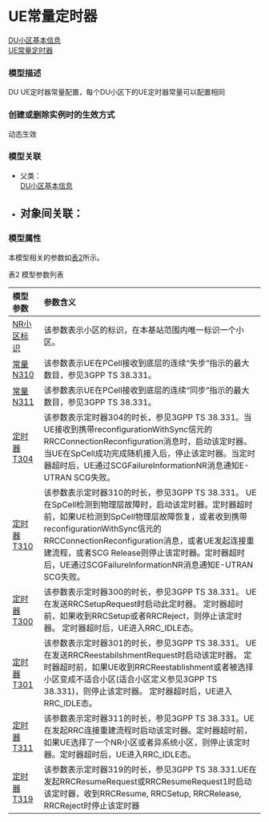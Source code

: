 # UE常量定时器[DU小区基本信息](../DU小区基本信息/README.md) <br>[UE常量定时器](#) <br>### 模型描述DU UE定时器常量配置，每个DU小区下的UE定时器常量可以配置相同### 创建或删除实例时的生效方式动态生效### 模型关联- 父类： <br>[DU小区基本信息](../DU小区基本信息/README.md) <br>- 对象间关联：    - ### 模型属性本模型相关的参数如<a href="#t2">表2</a>所示。表2 模型参数列表<table id = "t2"><thread><tr><th align = "left">模型参数</th><th align = "left">参数含义</th></tr></thread><tbody><tr><td id = "NR小区标识-1"><a href = "NR小区标识-1.html">NR小区标识</a></td><td>该参数表示小区的标识，在本基站范围内唯一标识一个小区。</td></tr><tr><td id = "常量 N310-2"><a href = "常量 N310-2.html">常量 N310</a></td><td>该参数表示UE在PCell接收到底层的连续“失步”指示的最大数目，参见3GPP TS 38.331。</td></tr><tr><td id = "常量 N311-3"><a href = "常量 N311-3.html">常量 N311</a></td><td>该参数表示UE在PCell接收到底层的连续“同步”指示的最大数目，参见3GPP TS 38.331。</td></tr><tr><td id = "定时器 T304-4"><a href = "定时器 T304-4.html">定时器 T304</a></td><td>该参数表示定时器304的时长，参见3GPP TS 38.331。当UE接收到携带reconfigurationWithSync信元的RRCConnectionReconfiguration消息时，启动该定时器。当UE在SpCell成功完成随机接入后，停止该定时器。当定时器超时后，UE通过SCGFailureInformationNR消息通知E-UTRAN SCG失败。</td></tr><tr><td id = "定时器 T310-5"><a href = "定时器 T310-5.html">定时器 T310</a></td><td>该参数表示定时器310的时长，参见3GPP TS 38.331。 UE在SpCell检测到物理层故障时，启动该定时器。定时器超时前，如果UE检测到SpCell物理层故障恢复，或者收到携带reconfigurationWithSync信元的RRCConnectionReconfiguration消息，或者UE发起连接重建流程，或者SCG Release则停止该定时器。定时器超时后，UE通过SCGFailureInformationNR消息通知E-UTRAN SCG失败。</td></tr><tr><td id = "定时器 T300-6"><a href = "定时器 T300-6.html">定时器 T300</a></td><td>该参数表示定时器300的时长，参见3GPP TS 38.331。
UE在发送RRCSetupRequest时启动此定时器。
定时器超时前，如果收到RRCSetup或者RRCReject，则停止该定时器。
定时器超时后，UE进入RRC_IDLE态。</td></tr><tr><td id = "定时器 T301-7"><a href = "定时器 T301-7.html">定时器 T301</a></td><td>该参数表示定时器301的时长，参见3GPP TS 38.331。
UE在发送RRCReestabilshmentRequest时启动该定时器。
定时器超时前，如果UE收到RRCReestablishment或者被选择小区变成不适合小区(适合小区定义参见3GPP TS 38.331)，则停止该定时器。
定时器超时后，UE进入RRC_IDLE态。</td></tr><tr><td id = "定时器 T311-8"><a href = "定时器 T311-8.html">定时器 T311</a></td><td>该参数表示定时器311的时长，参见3GPP TS 38.331。UE在发起RRC连接重建流程时启动该定时器。定时器超时前，如果UE选择了一个NR小区或者异系统小区，则停止该定时器。定时器超时后，UE进入RRC_IDLE态。</td></tr><tr><td id = "定时器 T319-9"><a href = "定时器 T319-9.html">定时器 T319</a></td><td>该参数表示定时器319的时长，参见3GPP TS 38.331.UE在发起RRCResumeRequest或RRCResumeRequest1时启动该定时器，收到RRCResume, RRCSetup, RRCRelease, RRCReject时停止该定时器</td></tr></tbody></table>